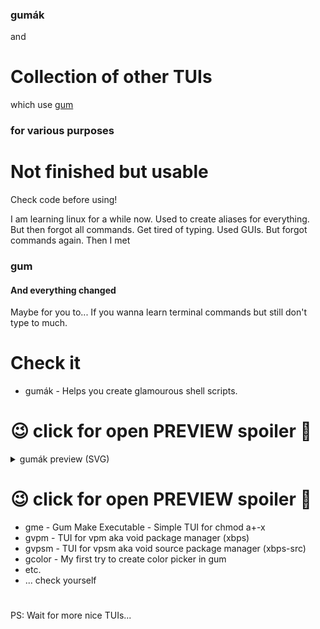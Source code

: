 ### gumák
and
# Collection of other TUIs
which use [gum](https://github.com/charmbracelet/gum)
### for various purposes
# Not finished but usable
Check code before using!

I am learning linux for a while now.
Used to create aliases for everything. But then forgot all commands. Get tired of typing. Used GUIs. But forgot commands again. Then I met
### gum
#### And everything changed
Maybe for you to...
If you wanna learn terminal commands but still don't type to much.

# Check it
- gumák - Helps you create glamourous shell scripts.
# 😉 click for open PREVIEW spoiler 🔽
<p>
<details>
  <summary>gumák preview (SVG)</summary>

![gumák](DOCS/gumak.svg)
</details>
</p>

# 😉 click for open PREVIEW spoiler 🔼

- gme - Gum Make Executable - Simple TUI for chmod a+-x
- gvpm - TUI for vpm aka void package manager (xbps)
- gvpsm - TUI for vpsm aka void source package manager (xbps-src)
- gcolor - My first try to create color picker in gum
- etc.
- ... check yourself
#
PS: Wait for more nice TUIs...
